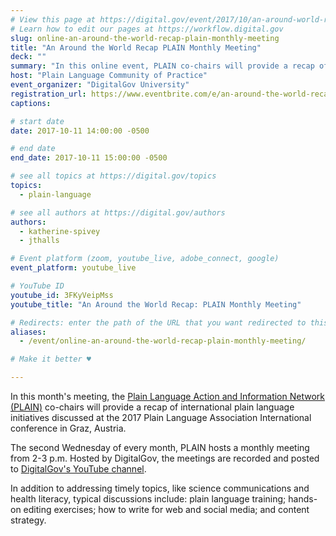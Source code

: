```yaml
---
# View this page at https://digital.gov/event/2017/10/an-around-world-recap-plain-monthly
# Learn how to edit our pages at https://workflow.digital.gov
slug: online-an-around-the-world-recap-plain-monthly-meeting
title: "An Around the World Recap PLAIN Monthly Meeting"
deck: ""
summary: "In this online event, PLAIN co-chairs will provide a recap of international plain language initiatives discussed at the 2017 Plain Language Association International conference in Graz, Austria."
host: "Plain Language Community of Practice"
event_organizer: "DigitalGov University"
registration_url: https://www.eventbrite.com/e/an-around-the-world-recap-plain-monthly-meeting-registration-38539458558
captions: 

# start date
date: 2017-10-11 14:00:00 -0500

# end date
end_date: 2017-10-11 15:00:00 -0500

# see all topics at https://digital.gov/topics
topics: 
  - plain-language

# see all authors at https://digital.gov/authors
authors: 
  - katherine-spivey
  - jthalls

# Event platform (zoom, youtube_live, adobe_connect, google)
event_platform: youtube_live

# YouTube ID
youtube_id: 3FKyVeipMss
youtube_title: "An Around the World Recap: PLAIN Monthly Meeting"

# Redirects: enter the path of the URL that you want redirected to this page
aliases: 
  - /event/online-an-around-the-world-recap-plain-monthly-meeting/

# Make it better ♥

---
```


In this month's meeting, the [Plain Language Action and Information Network (PLAIN)](https://www.digitalgov.gov/communities/plain-language-community-of-practice/) co-chairs will provide a recap of international plain language initiatives discussed at the 2017 Plain Language Association International conference in Graz, Austria.

The second Wednesday of every month, PLAIN hosts a monthly meeting from 2-3 p.m. Hosted by DigitalGov, the meetings are recorded and posted to [DigitalGov's YouTube channel](https://www.youtube.com/@DigitalGov).

In addition to addressing timely topics, like science communications and health literacy, typical discussions include: plain language training; hands-on editing exercises; how to write for web and social media; and content strategy.
